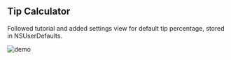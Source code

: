 ## Tip Calculator

Followed tutorial and added settings view for default tip percentage, stored in NSUserDefaults.

![demo](https://cloud.githubusercontent.com/assets/279406/5997338/b0d45cd8-aa6e-11e4-9d57-6f3d979f4a87.gif)
